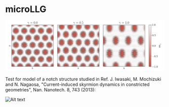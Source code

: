 # microLLG

![Alt text](/lattice-deformation.png?raw=true "Skyrmion Lattice Deformation")


Test for model of a notch structure studied in Ref. J. Iwasaki, M. Mochizuki and N. Nagaosa, "Current-induced skyrmion dynamics in constricted geometries", Nan. Nanotech. 8, 743 (2013):

![Alt text](/skyrmion-nucleation.gif?raw=true "Skyrmion Nucleation")
